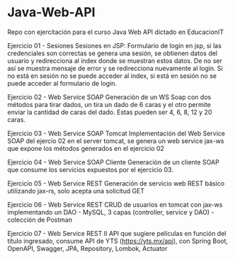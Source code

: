 # Java-Web-API
Repo con ejercitación para el curso Java Web API dictado en EducacionIT

Ejercicio 01 - Sesiones
Sesiones en JSP: Formulario de login en jsp, si las credenciales son correctas se genera una sesión, se obtienen datos del usuario y redirecciona al index donde se muestran estos datos. De no ser así se muestra mensaje de error y se redirecciona nuevamente al login.
Si no está en sesión no se puede acceder al index, si está en sesión no se puede acceder al formulario de login.

Ejercicio 02 - Web Service SOAP
Generación de un WS Soap con dos métodos para tirar dados, un tira un dado de 6 caras y el otro permite enviar la cantidad de caras del dado. Estas pueden ser 4, 6, 8, 12 y 20 caras.

Ejercicio 03 - Web Service SOAP Tomcat
Implementación del Web Service SOAP del ejercio 02 en el server tomcat, se genera un web service jax-ws que expone los métodos generados en el ejercicio 02

Ejercicio 04 - Web Service SOAP Cliente
Generación de un cliente SOAP que consume los servicios expuestos por el ejercicio 03.

Ejercicio 05 - Web Service REST
Generación de servicio web REST básico utilizando jax-rs, solo acepta una solicitud GET

Ejercicio 06 - Web Service REST
CRUD de usuarios en tomcat con jax-ws implementando un DAO - MySQL, 3 capas (controller, service y DAO) - colección de Postman

Ejercicio 07 - Web Service REST II
API que sugiere películas en función del título ingresado, consume API de YTS (https://yts.mx/api), con Spring Boot, OpenAPI, Swagger, JPA, Repository, Lombok, Actuator